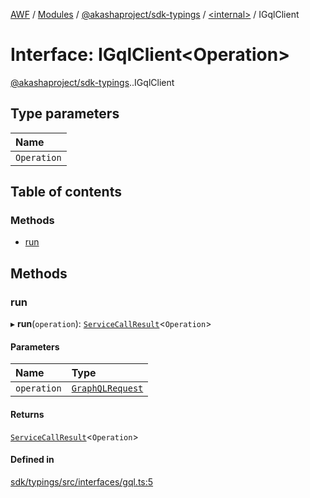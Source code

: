 [AWF](../README.md) / [Modules](../modules.md) / [@akashaproject/sdk-typings](../modules/akashaproject_sdk_typings.md) / [<internal\>](../modules/akashaproject_sdk_typings._internal_.md) / IGqlClient

# Interface: IGqlClient<Operation\>

[@akashaproject/sdk-typings](../modules/akashaproject_sdk_typings.md).[<internal>](../modules/akashaproject_sdk_typings._internal_.md).IGqlClient

## Type parameters

| Name |
| :------ |
| `Operation` |

## Table of contents

### Methods

- [run](akashaproject_sdk_typings._internal_.IGqlClient.md#run)

## Methods

### run

▸ **run**(`operation`): [`ServiceCallResult`](../modules/akashaproject_sdk_typings._internal_.md#servicecallresult)<`Operation`\>

#### Parameters

| Name | Type |
| :------ | :------ |
| `operation` | [`GraphQLRequest`](akashaproject_sdk_typings._internal_.GraphQLRequest.md) |

#### Returns

[`ServiceCallResult`](../modules/akashaproject_sdk_typings._internal_.md#servicecallresult)<`Operation`\>

#### Defined in

[sdk/typings/src/interfaces/gql.ts:5](https://github.com/AKASHAorg/akasha-world-framework/blob/d81a7246/sdk/typings/src/interfaces/gql.ts#L5)
